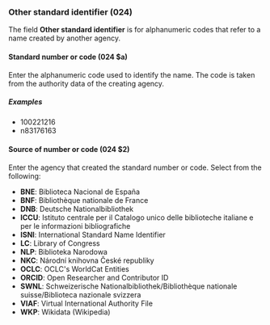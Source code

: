 ### Other standard identifier (024)

The field **Other standard identifier** is for alphanumeric codes that refer to a name created by another agency.

#### Standard number or code (024 $a)

Enter the alphanumeric code used to identify the name. The code is taken from the authority data of the creating agency.

##### Examples

- 100221216
- n83176163

#### Source of number or code (024 $2)

Enter the agency that created the standard number or code. Select from the following:

- **BNE**: Biblioteca Nacional de España
- **BNF**: Bibliothèque nationale de France
- **DNB**: Deutsche Nationalbibliothek
- **ICCU**: Istituto centrale per il Catalogo unico delle biblioteche italiane e per le informazioni bibliografiche
- **ISNI**: International Standard Name Identifier
- **LC**: Library of Congress
- **NLP**: Biblioteka Narodowa
- **NKC**: Národní knihovna České republiky
- **OCLC**: OCLC's WorldCat Entities
- **ORCID**: Open Researcher and Contributor ID
- **SWNL**: Schweizerische Nationalbibliothek/Bibliothèque nationale suisse/Biblioteca nazionale svizzera
- **VIAF**: Virtual International Authority File
- **WKP**: Wikidata (Wikipedia)  
